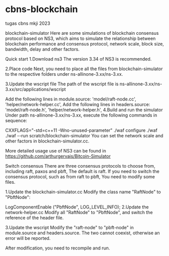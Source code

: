 # cbns-blockchain
tugas cbns mkji 2023

blockchain-simulator
Here are some simulations of blockchain consensus protocol based on NS3, which aims to simulate the relationship between blockchain performance and consensus protocol, network scale, block size, bandwidth, delay and other factors.

Quick start
1.Download ns3
The version 3.34 of NS3 is recommended.

2.Place code
Next, you need to place all the files from blockchain-simulator to the respective folders under ns-allinone-3.xx/ns-3.xx.

3.Update the wscript file
The path of the wscript file is ns-allinone-3.xx/ns-3.xx/src/applications/wscript

Add the following lines in module.source:
'model/raft-node.cc',
'helper/network-helper.cc',
Add the following lines in headers.source:
'model/raft-node.h', 
'helper/network-helper.h', 
4.Build and run the simulator
Under path ns-allinone-3.xx/ns-3.xx, execute the following commands in sequence:

CXXFLAGS="-std=c++11 -Wno-unused-parameter" ./waf configure
./waf
./waf --run scratch/blockchain-simulator
You can set the network scale and other factors in blockchain-simulator.cc.

More detailed usage use of NS3 can be found in https://github.com/arthurgervais/Bitcoin-Simulator

Switch consensus
There are three consensus protocols to choose from, including raft, paxos and pbft, The default is raft. If you need to switch the consensus protocol, such as from raft to pbft, You need to modify some files.

1.Update the blockchain-simulator.cc
Modify the class name "RaftNode" to "PbftNode":

LogComponentEnable ("PbftNode", LOG_LEVEL_INFO);
2.Update the network-helper.cc
Modify all "RaftNode" to "PbftNode", and switch the reference of the header file.

3.Update the wscript
Modify the "raft-node" to "pbft-node" in module.source and headers.source. The two cannot coexist, otherwise an error will be reported.

After modification, you need to recompile and run.
